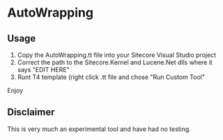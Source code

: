 AutoWrapping
============

Usage
-----

1. Copy the AutoWrapping.tt file into your Sitecore Visual Studio project
2. Correct the path to the Sitecore.Kernel and Lucene.Net dlls where it says "EDIT HERE"
3. Runt T4 template (right click .tt file and chose "Run Custom Tool"
 
Enjoy

Disclaimer
----------

This is very much an experimental tool and have had no testing.
